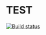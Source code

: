# TEST

[![Build status](https://ci.appveyor.com/api/projects/status/oj91083oy3qu2es9?svg=true)](https://ci.appveyor.com/project/SashaMikheytseva/popovers)